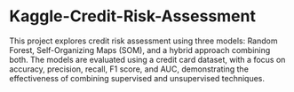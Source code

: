 # Kaggle-Credit-Risk-Assessment
This project explores credit risk assessment using three models: Random Forest, Self-Organizing Maps (SOM), and a hybrid approach combining both. The models are evaluated using a credit card dataset, with a focus on accuracy, precision, recall, F1 score, and AUC, demonstrating the effectiveness of combining supervised and unsupervised techniques.
